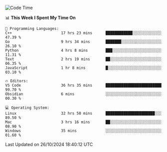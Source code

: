 
<!--START_SECTION:waka-->
![Code Time](http://img.shields.io/badge/Code%20Time-2%2C669%20hrs%2017%20mins-blue)

📊 **This Week I Spent My Time On** 

```text
💬 Programming Languages: 
C++                      17 hrs 23 mins      ████████████░░░░░░░░░░░░░   47.39 % 
Go                       9 hrs 34 mins       ███████░░░░░░░░░░░░░░░░░░   26.10 % 
Python                   4 hrs 8 mins        ███░░░░░░░░░░░░░░░░░░░░░░   11.31 % 
Text                     2 hrs 19 mins       ██░░░░░░░░░░░░░░░░░░░░░░░   06.35 % 
JavaScript               1 hr 8 mins         █░░░░░░░░░░░░░░░░░░░░░░░░   03.10 % 

🔥 Editors: 
VS Code                  36 hrs 35 mins      █████████████████████████   99.70 % 
Obsidian                 6 mins              ░░░░░░░░░░░░░░░░░░░░░░░░░   00.30 % 

💻 Operating System: 
Linux                    32 hrs 50 mins      ██████████████████████░░░   89.50 % 
Mac                      3 hrs 16 mins       ██░░░░░░░░░░░░░░░░░░░░░░░   08.90 % 
Windows                  35 mins             ░░░░░░░░░░░░░░░░░░░░░░░░░   01.60 % 
```


 Last Updated on 26/10/2024 18:40:12 UTC
<!--END_SECTION:waka-->

